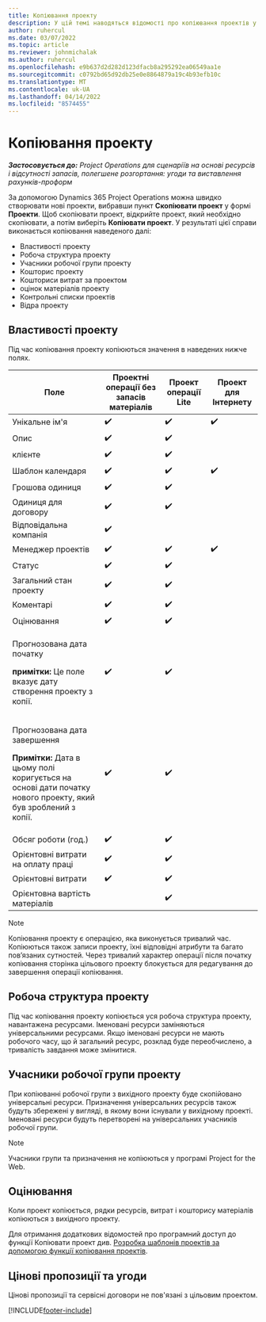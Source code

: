 ```yaml
---
title: Копіювання проекту
description: У цій темі наводяться відомості про копіювання проектів у Dynamics 365 Project Operations.
author: ruhercul
ms.date: 03/07/2022
ms.topic: article
ms.reviewer: johnmichalak
ms.author: ruhercul
ms.openlocfilehash: e9b637d2d282d123dfacb8a295292ea06549aa1e
ms.sourcegitcommit: c0792bd65d92db25e0e8864879a19c4b93efb10c
ms.translationtype: MT
ms.contentlocale: uk-UA
ms.lasthandoff: 04/14/2022
ms.locfileid: "8574455"
---
```

# <a name="copy-a-project"></a>Копіювання проекту

_**Застосовується до:** Project Operations для сценаріїв на основі ресурсів і відсутності запасів, полегшене розгортання: угоди та виставлення рахунків-проформ_

За допомогою Dynamics 365 Project Operations можна швидко створювати нові проекти, вибравши пункт **Скопіювати проект** у формі **Проекти**. Щоб скопіювати проект, відкрийте проект, який необхідно скопіювати, а потім виберіть **Копіювати проект**. У результаті цієї справи виконається копіювання наведеного далі:

- Властивості проекту 
- Робоча структура проекту
- Учасники робочої групи проекту
- Кошторис проекту
- Кошториси витрат за проектом
- оцінок матеріалів проекту
- Контрольні списки проектів
- Відра проекту

## <a name="project-properties"></a>Властивості проекту

Під час копіювання проекту копіюються значення в наведених нижче полях.

| Поле | Проектні операції без запасів матеріалів | Проект операції Lite | Проект для Інтернету |
|-------|------------------------------------------|-------------------------|---------------------|
| Унікальне ім'я | :heavy_check_mark: | :heavy_check_mark: | :heavy_check_mark: |
| Опис | :heavy_check_mark: | :heavy_check_mark: | |
| клієнте | :heavy_check_mark: | :heavy_check_mark: | |
| Шаблон календаря | :heavy_check_mark: | :heavy_check_mark: | :heavy_check_mark: |
| Грошова одиниця | :heavy_check_mark: | :heavy_check_mark: | |
| Одиниця для договору | :heavy_check_mark: | :heavy_check_mark: | |
| Відповідальна компанія | :heavy_check_mark: | | |
| Менеджер проектів | :heavy_check_mark: | :heavy_check_mark: | :heavy_check_mark: |
| Статус | :heavy_check_mark: | :heavy_check_mark: | |
| Загальний стан проекту | :heavy_check_mark: | :heavy_check_mark: | |
| Коментарі | :heavy_check_mark: | :heavy_check_mark: | |
| Оцінювання | :heavy_check_mark: | :heavy_check_mark: | |
| <p>Прогнозована дата початку</p><p><strong>примітки:</strong> Це поле вказує дату створення проекту з копії. | :heavy_check_mark: | :heavy_check_mark: | |
| <p>Прогнозована дата завершення</p><p><strong>Примітки:</strong> Дата в цьому полі коригується на основі дати початку нового проекту, який був зроблений з копії.</p> | :heavy_check_mark: | :heavy_check_mark: | |
| Обсяг роботи (год.) | :heavy_check_mark: | :heavy_check_mark: | |
| Орієнтовні витрати на оплату праці | :heavy_check_mark: | :heavy_check_mark: | |
| Орієнтовні витрати | :heavy_check_mark: | :heavy_check_mark: | |
| Орієнтовна вартість матеріалів | | :heavy_check_mark: | |

> [!NOTE]
> Копіювання проекту є операцією, яка виконується тривалий час. Копіюються також записи проекту, їхні відповідні атрибути та багато пов’язаних сутностей. Через тривалий характер операції після початку копіювання сторінка цільового проекту блокується для редагування до завершення операції копіювання.

## <a name="work-breakdown-structure"></a>Робоча структура проекту

Під час копіювання проекту копіюється уся робоча структура проекту, навантажена ресурсами. Іменовані ресурси заміняються універсальними ресурсами. Якщо іменовані ресурси не мають робочого часу, що й загальний ресурс, розклад буде переобчислено, а тривалість завдання може змінитися.

## <a name="project-team-members"></a>Учасники робочої групи проекту

При копіюванні робочої групи з вихідного проекту буде скопійовано універсальні ресурси. Призначення універсальних ресурсів також будуть збережені у вигляді, в якому вони існували у вихідному проекті. Іменовані ресурси будуть перетворені на універсальних учасників робочої групи.

> [!NOTE]
> Учасники групи та призначення не копіюються у програмі Project for the Web.

## <a name="estimates"></a>Оцінювання

Коли проект копіюється, рядки ресурсів, витрат і кошторису матеріалів копіюються з вихідного проекту. 

Для отримання додаткових відомостей про програмний доступ до функції Копіювати проект див. [Розробка шаблонів проектів за допомогою функції копіювання проектів](dev-copy-project.md).

## <a name="quotes-and-contracts"></a>Цінові пропозиції та угоди

Цінові пропозиції та сервісні договори не пов'язані з цільовим проектом.

[!INCLUDE[footer-include](../includes/footer-banner.md)]
